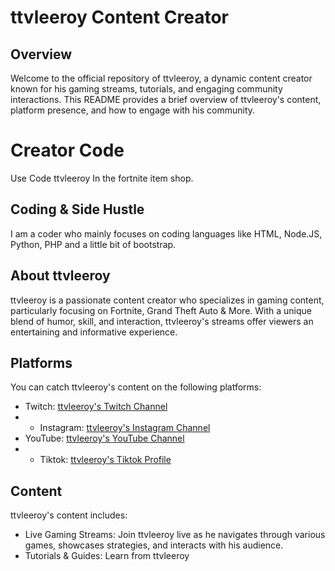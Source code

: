 # ttvleeroy Content Creator

## Overview
Welcome to the official repository of ttvleeroy, a dynamic content creator known for his gaming streams, tutorials, and engaging community interactions. This README provides a brief overview of ttvleeroy's content, platform presence, and how to engage with his community.

# Creator Code
Use Code ttvleeroy In the fortnite item shop.

## Coding & Side Hustle
I am a coder who mainly focuses on coding languages like HTML, Node.JS, Python, PHP and a little bit of bootstrap.

## About ttvleeroy
ttvleeroy is a passionate content creator who specializes in gaming content, particularly focusing on Fortnite, Grand Theft Auto & More. With a unique blend of humor, skill, and interaction, ttvleeroy's streams offer viewers an entertaining and informative experience.

## Platforms
You can catch ttvleeroy's content on the following platforms:
- Twitch: [ttvleeroy's Twitch Channel](https://www.twitch.tv/ttvleeeroy)
- - Instagram: [ttvleeroy's Instagram Channel](https://instagram.com/ttvleeroym)
- YouTube: [ttvleeroy's YouTube Channel](https://www.youtube.com/@ttvleeroy.)
- - Tiktok: [ttvleeroy's Tiktok Profile](https://tiktok.com/@ttvleeroym.)

## Content
ttvleeroy's content includes:
- Live Gaming Streams: Join ttvleeroy live as he navigates through various games, showcases strategies, and interacts with his audience.
- Tutorials & Guides: Learn from ttvleeroy